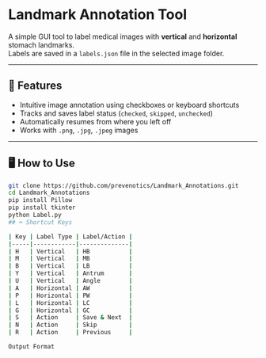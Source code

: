 # Landmark Annotation Tool

A simple GUI tool to label medical images with **vertical** and **horizontal** stomach landmarks.  
Labels are saved in a `labels.json` file in the selected image folder.

---

## 🔧 Features

- Intuitive image annotation using checkboxes or keyboard shortcuts
- Tracks and saves label status (`checked`, `skipped`, `unchecked`)
- Automatically resumes from where you left off
- Works with `.png`, `.jpg`, `.jpeg` images

---

## 🖥️ How to Use

```bash
git clone https://github.com/prevenotics/Landmark_Annotations.git
cd Landmark_Annotations
pip install Pillow
pip install tkinter
python Label.py
## ⌨️ Shortcut Keys

| Key | Label Type | Label/Action |
|-----|------------|--------------|
| H   | Vertical   | HB           |
| M   | Vertical   | MB           |
| B   | Vertical   | LB           |
| Y   | Vertical   | Antrum       |
| U   | Vertical   | Angle        |
| A   | Horizontal | AW           |
| P   | Horizontal | PW           |
| L   | Horizontal | LC           |
| G   | Horizontal | GC           |
| S   | Action     | Save & Next  |
| N   | Action     | Skip         |
| R   | Action     | Previous     |

Output Format
